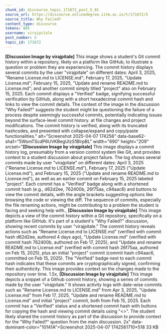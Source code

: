 ```yaml
---
chunk_id: discourse_topic_171672_post_5_01
source_url: https://discourse.onlinedegree.iitm.ac.in/t/171672/5
source_title: Why Failed?
content_type: discourse
tokens: 885
username: virajpitale
post_number: 5
topic_id: 171672
---
```


**[Discussion Image by virajpitale]** This image shows a student's Git commit history within a repository, likely on a platform like GitHub, to illustrate a question or problem they are experiencing. The commit history displays several commits by the user "virajpitale" on different dates: April 3, 2025, "Rename License.md to LICENSE.md"; February 17, 2025, "Update License.md"; February 15, 2025, "Update and rename README.md to License.md"; and another commit simply titled "project" also on February 15, 2025. Each commit displays a "Verified" badge, signifying successful verification by GitHub, along with a short hexadecimal commit hash and links to view the commit details. The context of the image in the discussion "Why Failed?" suggests the student might be questioning the failure of a process despite seemingly successful commits, potentially indicating issues beyond the surface-level commit history. at file changes and project modifications. The commit history is verified, along with its truncated hashcodes, and presented with collapse/expand and copy/paste functionalities." alt="Screenshot 2025-04-07 174256" data-base62-sha1="5WsmTScdP6UVKBegUlzS1BIrpBL" width="690" height="209" srcset="**[Discussion Image by virajpitale]** This image displays a commit history log, presumably from a version control system like Git, and provides context to a student discussion about project failure. The log shows several commits made by user "virajpitale" on different dates: April 3, 2025 ("Rename License.md to LICENSE.md"), February 17, 2025 ("Update License.md"), and February 15, 2025 ("Update and rename README.md to License.md"), as well as an earlier commit on February 15, 2025 labeled "project". Each commit has a "Verified" badge along with a shortened commit hash (e.g., d62d2ee, 762400b, 26f75aa, c94aac6) and buttons to view the commit details, with the angle brackets suggesting options like browsing the code or viewing the diff. The sequence of commits, especially the file renaming actions, might be contributing to a problem the student is facing and seeking help with., **[Discussion Image by virajpitale]** This image depicts a view of the commit history within a Git repository, specifically on a platform like GitHub. It's part of a student's "Why Failed?" discussion, showing recent commits by user "virajpitale." The commit history reveals actions such as "Rename License.md to LICENSE.md" (verified with commit hash d62d2ee, authored 4 days ago), "Update License.md" (verified with commit hash 762400b, authored on Feb 17, 2025), and "Update and rename README.md to License.md" (verified with commit hash 26f75aa, authored on Feb 15, 2025), plus an initial "project" commit (commit hash c94aac6, committed on Feb 15, 2025). The "Verified" badge next to each commit hash indicates that these commits are cryptographically signed, confirming their authenticity. This image provides context on the changes made to the repository over time. 1.5x, **[Discussion Image by virajpitale]** This image depicts a snippet of a Github commit history, showing a series of commits made by the user "virajpitale." It shows activity logs with date-wise commits such as "Rename License.md to LICENSE.md" from Apr 3, 2025, "Update License.md" from Feb 17, 2025, "Update and rename README.md to License.md" and initial "project" commit, both from Feb 15, 2025. Each commit has a "Verified" status and a shortened commit hash with buttons for copying the hash and viewing commit details using "<>". The student likely shared the commit history as part of the discussion to provide context for the "Why Failed?" question from the main discussion. 2x" data-dominant-color="10141A">Screenshot 2025-04-07 1742561710×518 33 KB
